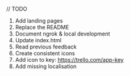 // TODO

1. Add landing pages
2. Replace the README
3. Document ngrok & local development
4. Update index.html
5. Read previous feedback
6. Create consistent icons
7. Add icon to key: https://trello.com/app-key
8. Add missing localisation
